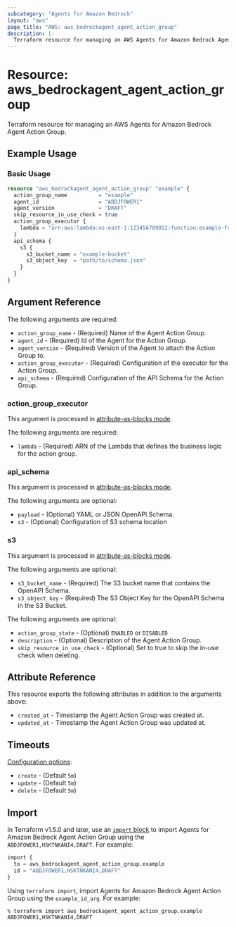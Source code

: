 ```yaml
---
subcategory: "Agents for Amazon Bedrock"
layout: "aws"
page_title: "AWS: aws_bedrockagent_agent_action_group"
description: |-
  Terraform resource for managing an AWS Agents for Amazon Bedrock Agent Action Group.
---
```

# Resource: aws_bedrockagent_agent_action_group

Terraform resource for managing an AWS Agents for Amazon Bedrock Agent Action Group.

## Example Usage

### Basic Usage

```terraform
resource "aws_bedrockagent_agent_action_group" "example" {
  action_group_name          = "example"
  agent_id                   = "ABDJFOWER1"
  agent_version              = "DRAFT"
  skip_resource_in_use_check = true
  action_group_executor {
    lambda = "arn:aws:lambda:us-east-1:123456789012:function:example-function"
  }
  api_schema {
    s3 {
      s3_bucket_name = "example-bucket"
      s3_object_key  = "path/to/schema.json"
    }
  }
}

```

## Argument Reference

The following arguments are required:

* `action_group_name` - (Required) Name of the Agent Action Group.
* `agent_id` - (Required) Id of the Agent for the Action Group.
* `agent_version` - (Required) Version of the Agent to attach the Action Group to.
* `action_group_executor` - (Required) Configuration of the executor for the Action Group.
* `api_schema` - (Required) Configuration of the API Schema for the Action Group.

### action_group_executor

This argument is processed in [attribute-as-blocks mode](https://www.terraform.io/docs/configuration/attr-as-blocks.html).

The following arguments are required:

* `lambda` - (Required) ARN of the Lambda that defines the business logic for the action group.

### api_schema

This argument is processed in [attribute-as-blocks mode](https://www.terraform.io/docs/configuration/attr-as-blocks.html).

The following arguments are optional:

* `payload` - (Optional) YAML or JSON OpenAPI Schema.
* `s3` - (Optional) Configuration of S3 schema location

### s3

This argument is processed in [attribute-as-blocks mode](https://www.terraform.io/docs/configuration/attr-as-blocks.html).

The following arguments are optional:

* `s3_bucket_name` - (Required) The S3 bucket name that contains the OpenAPI Schema.
* `s3_object_key` - (Required) The S3 Object Key for the OpenAPI Schema in the S3 Bucket.

The following arguments are optional:

* `action_group_state` - (Optional) `ENABLED` or `DISABLED`
* `description` - (Optional) Description of the Agent Action Group.
* `skip_resource_in_use_check` - (Optional) Set to true to skip the in-use check when deleting.


## Attribute Reference

This resource exports the following attributes in addition to the arguments above:

* `created_at` - Timestamp the Agent Action Group was created at.
* `updated_at` - Timestamp the Agent Action Group was updated at.

## Timeouts

[Configuration options](https://developer.hashicorp.com/terraform/language/resources/syntax#operation-timeouts):

* `create` - (Default `5m`)
* `update` - (Default `5m`)
* `delete` - (Default `5m`)

## Import

In Terraform v1.5.0 and later, use an [`import` block](https://developer.hashicorp.com/terraform/language/import) to import Agents for Amazon Bedrock Agent Action Group using the `ABDJFOWER1,HSKTNKANI4,DRAFT`. For example:

```terraform
import {
  to = aws_bedrockagent_agent_action_group.example
  id = "ABDJFOWER1,HSKTNKANI4,DRAFT"
}
```

Using `terraform import`, import Agents for Amazon Bedrock Agent Action Group using the `example_id_arg`. For example:

```console
% terraform import aws_bedrockagent_agent_action_group.example ABDJFOWER1,HSKTNKANI4,DRAFT
```
